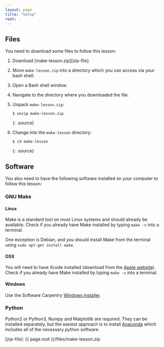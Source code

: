 ```yaml
---
layout: page
title: "Setup"
root: .
---
```


## Files

You need to download some files to follow this lesson:

1. Download [make-lesson.zip][zip-file].

2. Move `make-lesson.zip` into a directory which you can access via your bash shell.

3. Open a Bash shell window.

4. Navigate to the directory where you downloaded the file.

5. Unpack `make-lesson.zip`:

   ~~~
   $ unzip make-lesson.zip
   ~~~
   {: .source}

6. Change into the `make-lesson` directory:

   ~~~
   $ cd make-lesson
   ~~~
   {: .source}

## Software

You also need to have the following software installed on your computer to
follow this lesson:

### GNU Make

#### Linux

Make is a standard tool on most Linux systems and should already be available.
Check if you already have Make installed by typing `make -v` into a terminal.

One exception is Debian, and you should install Make from the terminal using
`sudo apt-get install make`.

#### OSX

You will need to have Xcode installed (download from the
[Apple website](https://developer.apple.com/xcode/)).
Check if you already have Make installed by typing `make -v` into a terminal. 

#### Windows
Use the Software Carpentry
[Windows installer](https://github.com/swcarpentry/windows-installer).

### Python

Python2 or Python3, Numpy and Matplotlib are required.
They can be installed separately, but the easiest approach is to install 
[Anaconda](https://www.anaconda.com/distribution/) which includes all of the
necessary python software.

[zip-file]: {{ page.root }}/files/make-lesson.zip
